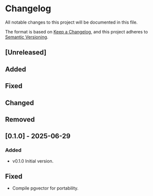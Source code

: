 # Changelog

All notable changes to this project will be documented in this file.

The format is based on [Keep a Changelog](https://keepachangelog.com/en/1.1.0/),
and this project adheres to [Semantic Versioning](https://semver.org/spec/v2.0.0.html).

## [Unreleased]

## Added

## Fixed

## Changed

## Removed

## [0.1.0] - 2025-06-29

### Added

- v0.1.0 Initial version.

## Fixed

- Compile pgvector for portability.
